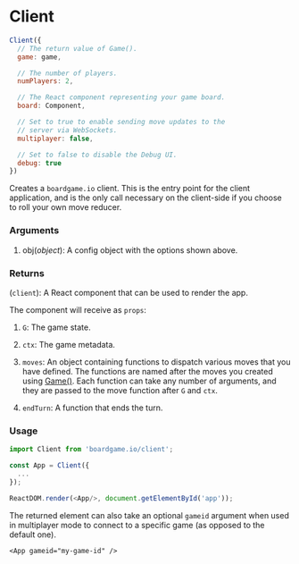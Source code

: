 # Client

```js
Client({
  // The return value of Game().
  game: game,

  // The number of players.
  numPlayers: 2,

  // The React component representing your game board.
  board: Component,

  // Set to true to enable sending move updates to the
  // server via WebSockets.
  multiplayer: false,

  // Set to false to disable the Debug UI.
  debug: true
})
```

Creates a `boardgame.io` client. This is the entry point for
the client application, and is the only call necessary on the
client-side if you choose to roll your own move reducer.

### Arguments
1. obj(*object*): A config object with the options shown above.

### Returns
(`client`): A React component that can be used to render the app.

The component will receive as `props`:

1. `G`: The game state.

2. `ctx`: The game metadata.

3. `moves`: An object containing functions to dispatch various
moves that you have defined. The functions are named after the
moves you created using [Game()](/api/Game.md). Each function
can take any number of arguments, and they are passed to the
move function after `G` and `ctx`.

4. `endTurn`: A function that ends the turn.

### Usage

```js
import Client from 'boardgame.io/client';

const App = Client({
  ...
});

ReactDOM.render(<App/>, document.getElementById('app'));
```

The returned element can also take an optional `gameid`
argument when used in multiplayer mode to connect to a
specific game (as opposed to the default one).

```
<App gameid="my-game-id" />
```
